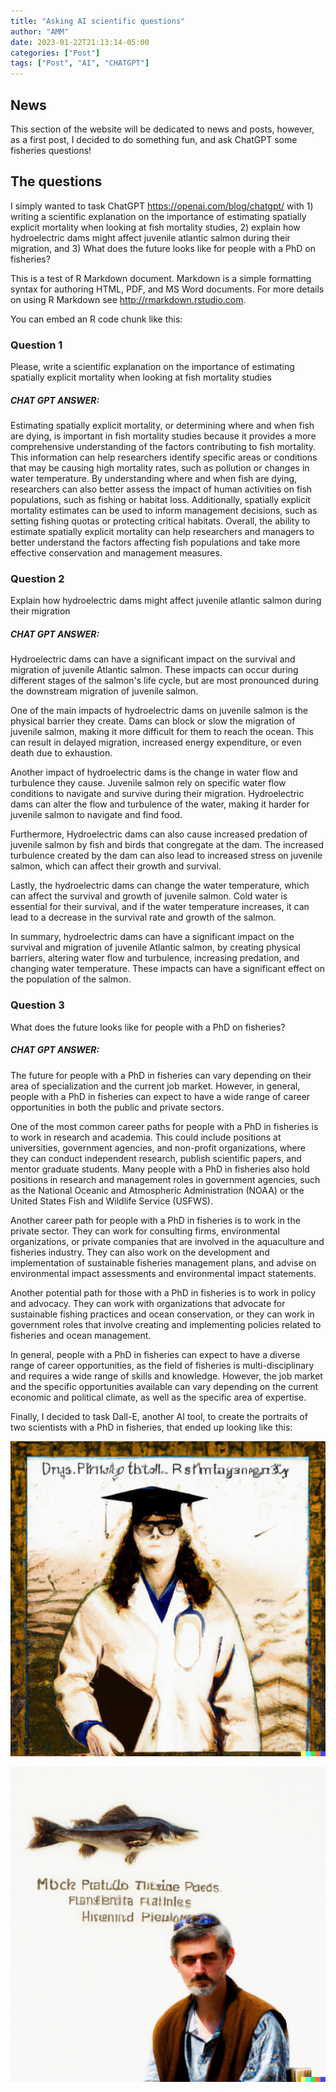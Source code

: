 ```yaml
---
title: "Asking AI scientific questions"
author: "AMM"
date: 2023-01-22T21:13:14-05:00
categories: ["Post"]
tags: ["Post", "AI", "CHATGPT"]
---
```




## News

This section of the website will be dedicated to news and posts, however, as a first post, I decided to do something fun, and ask ChatGPT some fisheries questions! 

## The questions


I simply wanted to task ChatGPT <https://openai.com/blog/chatgpt/> with 1) writing a scientific explanation on the importance of estimating spatially explicit mortality when looking at fish mortality studies, 2) explain how hydroelectric dams might affect juvenile atlantic salmon during their migration, and 3) What does the future looks like for people with a PhD on fisheries?

This is a test of R Markdown document. Markdown is a simple formatting syntax for authoring HTML, PDF, and MS Word documents. For more details on using R Markdown see <http://rmarkdown.rstudio.com>.

You can embed an R code chunk like this:

### Question 1    

Please, write a scientific explanation on the importance of estimating spatially explicit mortality when looking at fish mortality studies

##### CHAT GPT ANSWER:

Estimating spatially explicit mortality, or determining where and when fish are dying, is important in fish mortality studies because it provides a more comprehensive understanding of the factors contributing to fish mortality. This information can help researchers identify specific areas or conditions that may be causing high mortality rates, such as pollution or changes in water temperature. By understanding where and when fish are dying, researchers can also better assess the impact of human activities on fish populations, such as fishing or habitat loss. Additionally, spatially explicit mortality estimates can be used to inform management decisions, such as setting fishing quotas or protecting critical habitats. Overall, the ability to estimate spatially explicit mortality can help researchers and managers to better understand the factors affecting fish populations and take more effective conservation and management measures.


### Question 2    

Explain how hydroelectric dams might affect juvenile atlantic salmon during their migration

##### CHAT GPT ANSWER:


Hydroelectric dams can have a significant impact on the survival and migration of juvenile Atlantic salmon. These impacts can occur during different stages of the salmon's life cycle, but are most pronounced during the downstream migration of juvenile salmon.

One of the main impacts of hydroelectric dams on juvenile salmon is the physical barrier they create. Dams can block or slow the migration of juvenile salmon, making it more difficult for them to reach the ocean. This can result in delayed migration, increased energy expenditure, or even death due to exhaustion.

Another impact of hydroelectric dams is the change in water flow and turbulence they cause. Juvenile salmon rely on specific water flow conditions to navigate and survive during their migration. Hydroelectric dams can alter the flow and turbulence of the water, making it harder for juvenile salmon to navigate and find food.

Furthermore, Hydroelectric dams can also cause increased predation of juvenile salmon by fish and birds that congregate at the dam. The increased turbulence created by the dam can also lead to increased stress on juvenile salmon, which can affect their growth and survival.

Lastly, the hydroelectric dams can change the water temperature, which can affect the survival and growth of juvenile salmon. Cold water is essential for their survival, and if the water temperature increases, it can lead to a decrease in the survival rate and growth of the salmon.

In summary, hydroelectric dams can have a significant impact on the survival and migration of juvenile Atlantic salmon, by creating physical barriers, altering water flow and turbulence, increasing predation, and changing water temperature. These impacts can have a significant effect on the population of the salmon.


### Question 3    

What does the future looks like for people with a PhD on fisheries?

##### CHAT GPT ANSWER:

The future for people with a PhD in fisheries can vary depending on their area of specialization and the current job market. However, in general, people with a PhD in fisheries can expect to have a wide range of career opportunities in both the public and private sectors.

One of the most common career paths for people with a PhD in fisheries is to work in research and academia. This could include positions at universities, government agencies, and non-profit organizations, where they can conduct independent research, publish scientific papers, and mentor graduate students. Many people with a PhD in fisheries also hold positions in research and management roles in government agencies, such as the National Oceanic and Atmospheric Administration (NOAA) or the United States Fish and Wildlife Service (USFWS).

Another career path for people with a PhD in fisheries is to work in the private sector. They can work for consulting firms, environmental organizations, or private companies that are involved in the aquaculture and fisheries industry. They can also work on the development and implementation of sustainable fisheries management plans, and advise on environmental impact assessments and environmental impact statements.

Another potential path for those with a PhD in fisheries is to work in policy and advocacy. They can work with organizations that advocate for sustainable fishing practices and ocean conservation, or they can work in government roles that involve creating and implementing policies related to fisheries and ocean management.

In general, people with a PhD in fisheries can expect to have a diverse range of career opportunities, as the field of fisheries is multi-disciplinary and requires a wide range of skills and knowledge. However, the job market and the specific opportunities available can vary depending on the current economic and political climate, as well as the specific area of expertise.

Finally, I decided to task Dall-E, another AI tool, to create the portraits of two scientists with a PhD in fisheries, that ended up looking like this:
 
![Figure 4. An image created by Dall-e when tasked with making a portrait of someone who has a PhD in fisheries](./fisheriesphd1.png) 


![Figure 5. An image created by Dall-e when tasked with making a portrait of someone who has a PhD in fisheries](./fisheriesphd2.png) 


